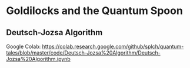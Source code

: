# Goldilocks and the Quantum Spoon
## Deutsch-Jozsa Algorithm

Google Colab: https://colab.research.google.com/github/splch/quantum-tales/blob/master/code/Deutsch-Jozsa%20Algorithm/Deutsch-Jozsa%20Algorithm.ipynb